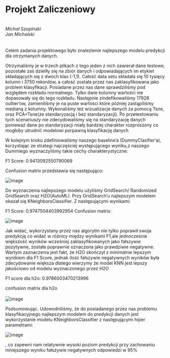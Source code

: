 <h1>Projekt Zaliczeniowy</h1> <BR>
  <i>Michał Szopiński</i> <BR>
  <i>Jan Michalski</i> <BR><BR><BR>
Celem zadania projektowego było znalezienie najlepszego modelu predykcji dla otrzymanych danych.

Otrzymaliśmy je w trzech plikach z tego jeden z nich zawierał dane testowe, pozostałe zaś dzieliły się na zbiór danych i odpowiadających im etykiet składających się z dwóch klas (-1,1). Całość data setu składała się 10 tysięcy kolumn i 3750 rekordów, a całość została przez nas zaklasyfikowana jako problem klasyfikacji. 
Posiadane przez nas dane sprawdziliśmy pod względem rozkładu normalnego. Tylko dwie kolumny wartości nie dopasowały się do tego rozkładu. Następnie zindefikowaliśmy 17928 outlier’ow, zamieniliśmy je na puste wartości które później zastąpiliśmy medianą z kolumny. Wykonaliśmy też wizualizacje danych za pomocą Tsne, oraz PCA+Tsne(ze standaryzacją i bez standaryzacji). Po przetestowaniu tych scenariuszy nie zdecydowaliśmy się na standaryzację danych ponieważ dane po standaryzacji miały bardziej charakter rozproszony co mogłoby utrudnić modelowi porpawną klasyfikację danych

W kolejnym kroku zdefiniowaliśmy naszego baseline’a (DummyClasifier’a), korzystając ze strategi najczęściej występującego wyniku,z naszego Dummiego wyznaczyliśmy takie cechy charakterystyczne:

F1 Score: 0.9413092550790069

Confusion matrix przedstawia się następująco:

![image](https://user-images.githubusercontent.com/101052451/174487836-191365bb-6cbe-42eb-be4b-040b73eabcfe.png)

Do wyznaczenia najlepszego modelu użyliśmy GridSearch/ Randomized GridSearch oraz H2O(AutoML). Przy GridSearch’u najlepszym modelem okazał się KNeighborsClassifier. Z następującymi wynikami:

F1 Score: 0.9747504403992954
Confusion matrix:
  
![image](https://user-images.githubusercontent.com/101052451/174487930-84047b23-6388-45a6-b786-eaefd795bb3b.png)

Jak widać, wykorzystany przez nas algorytm nie tylko poprawił swoja predykcję co widać w różnicy między wynikami F1,ale jednocześnie większość wyników wcześniej zaklasyfikowanych jako fałszywie pozytywne, została poprawnie oznaczona jako prawdziwie negatywne.
Wartym zaznaczenia jest fakt, że H2O skończył z minimalnie lepszym wynikiem dla F1 Score, jednak ilość fałszywie negatywnych wyników była zdecydowanie większa dlatego wierzymy że model KNN jest lepszy jakościowo od modelu wyznaczonego przez H2O

F1 score dla h2o: 0.9786003470213996

confusion matrix dla h2o<br><br>
![image](https://user-images.githubusercontent.com/101052451/174488410-ba86263b-2a6d-4e9b-bb68-efc92554e0fb.png)

Podsumowując. 
Udowodniliśmy, że do posiadanego przez nas problemu klasyfikacyjnego najlepszym modelem do predykcji danych jest wykorzystanie modelu KNeighborsClassifier z następującymi hiper parametrami:<BR>
  
  ![image](https://user-images.githubusercontent.com/101052451/174488480-54de845c-39bd-48ad-9597-007aa25362b9.png)

, co zapewni nam relatywnie wysoki poziom predykcji przy zachowaniu mniejszego wyniku fałszywie negatywnych odpowiedzi w 95%

